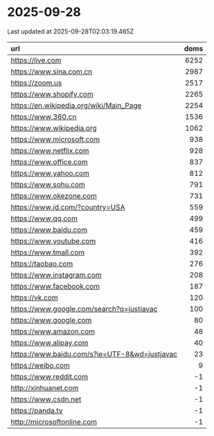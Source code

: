 # 2025-09-28

<!-- BEGIN -->
Last updated at 2025-09-28T02:03:19.465Z

url | doms
:- | -:
https://live.com | 6252
https://www.sina.com.cn | 2987
https://zoom.us | 2517
https://www.shopify.com | 2265
https://en.wikipedia.org/wiki/Main_Page | 2254
https://www.360.cn | 1536
https://www.wikipedia.org | 1062
https://www.microsoft.com | 938
https://www.netflix.com | 928
https://www.office.com | 837
https://www.yahoo.com | 812
https://www.sohu.com | 791
https://www.okezone.com | 731
https://www.jd.com/?country=USA | 559
https://www.qq.com | 499
https://www.baidu.com | 459
https://www.youtube.com | 416
https://www.tmall.com | 392
https://taobao.com | 276
https://www.instagram.com | 208
https://www.facebook.com | 187
https://vk.com | 120
https://www.google.com/search?q=justjavac | 100
https://www.google.com | 80
https://www.amazon.com | 48
https://www.alipay.com | 40
https://www.baidu.com/s?ie=UTF-8&wd=justjavac | 23
https://weibo.com | 9
https://www.reddit.com | -1
http://xinhuanet.com | -1
https://www.csdn.net | -1
https://panda.tv | -1
http://microsoftonline.com | -1
<!-- END -->
